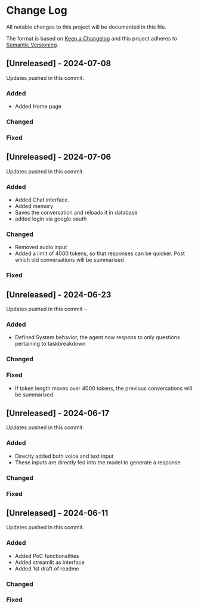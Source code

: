 # Change Log
All notable changes to this project will be documented in this file.
 
The format is based on [Keep a Changelog](http://keepachangelog.com/)
and this project adheres to [Semantic Versioning](http://semver.org/).

## [Unreleased] - 2024-07-08
 
Updates pushed in this commit.
 
### Added
- Added Home page
 
### Changed
 
### Fixed

## [Unreleased] - 2024-07-06
 
Updates pushed in this commit.
 
### Added
- Added Chat interface.
- Added memory
- Saves the conversation and reloads it in database
- added login via google oauth
 
### Changed
- Removed audio input
- Added a limit of 4000 tokens, so that responses can be quicker. Post which old conversations will be summarised
 
### Fixed

## [Unreleased] - 2024-06-23

Updates pushed in this commit - 

### Added
- Defined System behavior, the agent now respons to only questions pertaining to taskbreakdown
 
### Changed
 
### Fixed
- If token length moves over 4000 tokens, the previous conversations will be summarised.
## [Unreleased] - 2024-06-17

Updates pushed in this commit.

### Added
- Directly added both voice and text input 
- These inputs are directly fed into the model to generate a response
 
### Changed
 
### Fixed


## [Unreleased] - 2024-06-11
 
Updates pushed in this commit.
 
### Added
- Added PoC functionalities
- Added streamlit as interface
- Added 1st draft of readme
 
### Changed
 
### Fixed
